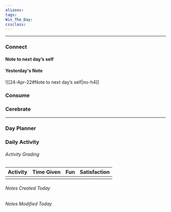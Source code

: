 ```yaml
---
aliases:  
tags:
Win_The_Day:  
cssclass:
---
```

---

### Connect 
#### Note to next day’s self
#### Yesterday's Note
 ![[24-Apr-22#Note to next day’s self|no-h4]]
### Consume
### Cerebrate

--- 
### Day Planner

### Daily Activity 
###### Activity Grading
| Activity | Time Given | Fun | Satisfaction |
| -------- | ---------- | --- | ------------ |
|  |            |     |              |

###### Notes Created Today
###### Notes Modified Today 



